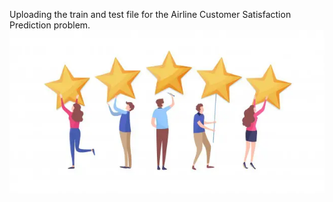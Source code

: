 Uploading the train and test file for the Airline Customer Satisfaction Prediction problem.
[![Airline](https://raw.githubusercontent.com/sm24abr/Data_Repo/main/Images/Flight-Passengers-Satisfaction-Prediction.webp "Airline")](https://raw.githubusercontent.com/sm24abr/Data_Repo/main/Images/Flight-Passengers-Satisfaction-Prediction.webp "Airline")
